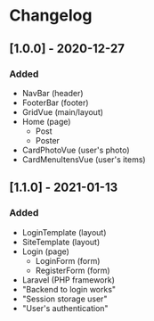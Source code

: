 # Changelog

## [1.0.0] - 2020-12-27
### Added
- NavBar (header)
- FooterBar (footer)
- GridVue (main/layout)
- Home (page)
  - Post
  - Poster
- CardPhotoVue (user's photo)
- CardMenuItensVue (user's items)

## [1.1.0] - 2021-01-13
### Added
- LoginTemplate (layout)
- SiteTemplate (layout)
- Login (page)
  - LoginForm (form)
  - RegisterForm (form)
- Laravel (PHP framework)
- "Backend to login works"
- "Session storage user"
- "User's authentication"

